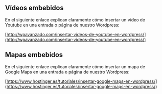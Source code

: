 ## Vídeos embebidos

En el siguiente enlace explican claramente cómo insertar un vídeo de Youtube en una entrada o página de nuestro Wordpress:

[http://wpavanzado.com/insertar-videos-de-youtube-en-wordpress/](http://wpavanzado.com/insertar-videos-de-youtube-en-wordpress/)

## Mapas embebidos

En el siguiente enlace explican claramente cómo insertar un mapa de Google Maps en una entrada o página de nuestro Wordpress:

[https://www.hostinger.es/tutoriales/insertar-google-maps-en-wordpress/](https://www.hostinger.es/tutoriales/insertar-google-maps-en-wordpress/)

